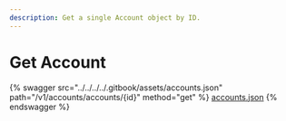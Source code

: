 ```yaml
---
description: Get a single Account object by ID.
---
```


# Get Account

{% swagger src="../../../../.gitbook/assets/accounts.json" path="/v1/accounts/accounts/{id}" method="get" %}
[accounts.json](../../../../.gitbook/assets/accounts.json)
{% endswagger %}
